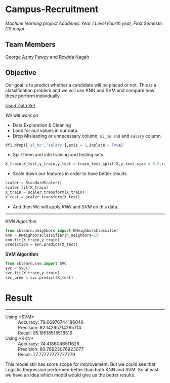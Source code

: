 # Campus-Recruitment

*Machine learning project
Academic Year / Level Fourth year, First Semeste.
CS major*


## Team Members

[George Azmy Fawzy](https://github.com/MrGaFs) and [Rowida Nagah](https://github.com/Rowida46)



## Objective 
  
  Our goal is to predict whether a candidate will be placed or not. This is a classification problem and  we will use KNN and SVM and compare how these perform individually.

[Used Data Set](https://www.kaggle.com/aayushmishra1512/campus-recruitment-logistic-knn-svm/data)


*We will work on*
-  Data Exploration & Cleaning
-  Look for null values in our data.
-  Drop Misleading or unnecessary column, `sl_no and` and `salary` column.
```python
df1.drop(['sl_no','salary'],axis = 1,inplace = True)
 ```
-  Split them and into training and testing sets.
```python
X_train,X_test,y_train,y_test = train_test_split(X,y,test_size = 0.2,random_state = 101)

```
-  Scale down our features in order to have better results
```python
scaler = StandardScaler()
scaler.fit(X_train)
X_train = scaler.transform(X_train)
X_test = scaler.transform(X_test)
```

- And then We will apply *KNN* and *SVM* on this data.

---


**KNN* Algorithm*
```python
from sklearn.neighbors import KNeighborsClassifier
knn = KNeighborsClassifier(n_neighbors=1)
knn.fit(X_train,y_train)
prediction = knn.predict(X_test)
```



**SVM Algorithm**
```python
from sklearn.svm import SVC
svc = SVC()
svc.fit(X_train,y_train)
svc_pred = svc.predict(X_test)
```

# Result
---

<dl>
  <dt>Using *SVM*</dt>
  <dd>Accuracy: 79.06976744186046
  <dd>Precision: 82.14285714285714</dd>
  <dd>Recall: 85.18518518518519</dd>
  <dt>Using *KKN*</dt>
  <dd>Accuracy: 74.4186046511628</dd>
  <dd>Precision: 80.76923076923077</dd>
  <dd>Recall: 77.77777777777779</dd>
</dl>

This model still has some scope for improvement. But we could see that Logistic Regression performed better than both KNN and SVM. So atleast we have an idea which model would give us the better results.
